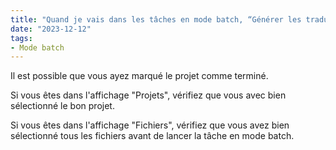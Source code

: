 ```yaml
---
title: "Quand je vais dans les tâches en mode batch, “Générer les traductions cibles” est grisé et je ne peux pas cliquer dessus. Que faire ?"
date: "2023-12-12"
tags:
- Mode batch
---
```


Il est possible que vous ayez marqué le projet comme terminé.

Si vous êtes dans l'affichage "Projets", vérifiez que vous avec bien sélectionné le bon projet.

Si vous êtes dans l'affichage "Fichiers", vérifiez que vous avez bien sélectionné tous les fichiers avant de lancer la tâche en mode batch.
